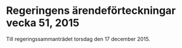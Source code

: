 # Regeringens ärendeförteckningar vecka 51, 2015

Till regeringssammanträdet torsdag den 17 december 2015\.
